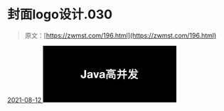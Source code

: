 <!--yml
category: 未分类
date: 0001-01-01 00:00:00
--->

# 封面logo设计.030

> 原文：[https://zwmst.com/196.html](https://zwmst.com/196.html)

   [ <time datetime="2021-08-12T09:32:58+08:00"> 2021-08-12 </time> ](https://zwmst.com/%e5%b0%81%e9%9d%a2logo%e8%ae%be%e8%ae%a1-030-2)  [![](img/5c581a7ab1a9479edaa3680d88b5709f.png)](https://zwmst.com/wp-content/uploads/2021/08/1628731978-6005ff7a41f4ce5.jpeg)